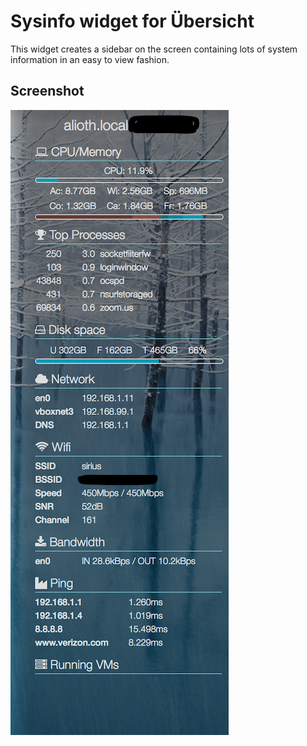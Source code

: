 # Sysinfo widget for Übersicht

This widget creates a sidebar on the screen containing lots of system
information in an easy to view fashion.

## Screenshot

![Screenshot](screenshot.png)
